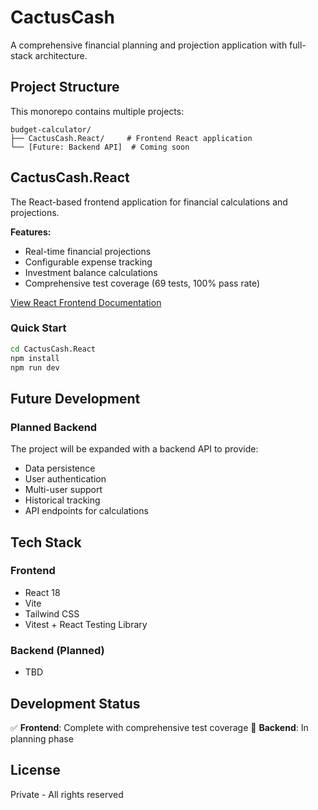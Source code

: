# CactusCash

A comprehensive financial planning and projection application with full-stack architecture.

## Project Structure

This monorepo contains multiple projects:

```
budget-calculator/
├── CactusCash.React/     # Frontend React application
└── [Future: Backend API]  # Coming soon
```

## CactusCash.React

The React-based frontend application for financial calculations and projections.

**Features:**
- Real-time financial projections
- Configurable expense tracking
- Investment balance calculations
- Comprehensive test coverage (69 tests, 100% pass rate)

[View React Frontend Documentation](./CactusCash.React/README.md)

### Quick Start

```bash
cd CactusCash.React
npm install
npm run dev
```

## Future Development

### Planned Backend

The project will be expanded with a backend API to provide:
- Data persistence
- User authentication
- Multi-user support
- Historical tracking
- API endpoints for calculations

## Tech Stack

### Frontend
- React 18
- Vite
- Tailwind CSS
- Vitest + React Testing Library

### Backend (Planned)
- TBD

## Development Status

✅ **Frontend**: Complete with comprehensive test coverage
🚧 **Backend**: In planning phase

## License

Private - All rights reserved